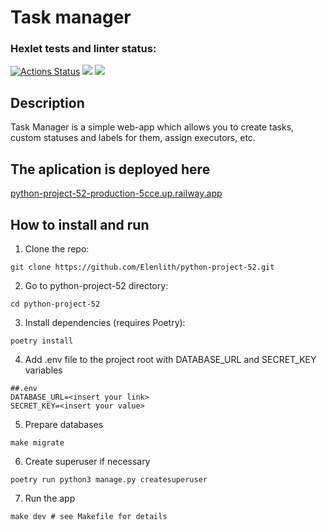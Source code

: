 # Task manager

### Hexlet tests and linter status:
[![Actions Status](https://github.com/Elenlith/python-project-52/workflows/hexlet-check/badge.svg)](https://github.com/Elenlith/python-project-52/actions)
<a href="https://codeclimate.com/github/Elenlith/python-project-52/maintainability"><img src="https://api.codeclimate.com/v1/badges/cff6a152a371c60f3979/maintainability" /></a>
<a href="https://codeclimate.com/github/Elenlith/python-project-52/test_coverage"><img src="https://api.codeclimate.com/v1/badges/cff6a152a371c60f3979/test_coverage" /></a>

## Description

Task Manager is a simple web-app which allows you to create tasks, custom statuses and labels for them, assign executors, etc. 

## The aplication is deployed here
<a href="http://python-project-52-production-5cce.up.railway.app">python-project-52-production-5cce.up.railway.app</a>

## How to install and run

1) Clone the repo:
```
git clone https://github.com/Elenlith/python-project-52.git
```
2) Go to python-project-52 directory:
```
cd python-project-52
```
3) Install dependencies (requires Poetry):
```
poetry install
```
4) Add .env file to the project root with DATABASE_URL and SECRET_KEY variables
```
##.env
DATABASE_URL=<insert your link>
SECRET_KEY=<insert your value>
```
5) Prepare databases
```
make migrate
```
6) Create superuser if necessary
```
poetry run python3 manage.py createsuperuser
```
7) Run the app
```
make dev # see Makefile for details
```
